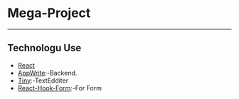 # Mega-Project

---
## Technologu Use
- [React](https://react.dev/)
- [AppWrite](https://appwrite.io/):-Backend.
- [Tiny](https://www.tiny.cloud/):-TextEdditer
- [React-Hook-Form](https://react-hook-form.com/):-For Form
